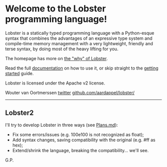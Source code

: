 Welcome to the Lobster programming language!
============================================


Lobster is a statically typed programming language with a Python-esque
syntax that combines the advantages of an expressive type system and
compile-time memory management with a very lightweight, friendly and
terse syntax, by doing most of the heavy lifting for you.

The homepage has more on [the "why" of Lobster](http://strlen.com/lobster/).

Read the full
[documentation](http://aardappel.github.io/lobster/README_FIRST.html)
on how to use it, or skip straight to the
[getting started](http://aardappel.github.io/lobster/getting_started.html) guide.


Lobster is licensed under the Apache v2 license.

Wouter van Oortmerssen
[twitter](https://twitter.com/wvo)
[github.com/aardappel/lobster/](https://github.com/aardappel/lobster/)

---

## Lobster2

I'll try to develop Lobster in three ways (see [Plans.md](Plans.md)):

* Fix some errors/issues (e.g. 100e100 is not recognized as float);
* Add syntax changes, saving compatibility with the original (e.g. #ff as hex);
* Extend/shrink the language, breaking the compatibility... we'll see.

G.P.

<!--
https://docs.github.com/en/get-started/writing-on-github/getting-started-with-writing-and-formatting-on-github/basic-writing-and-formatting-syntax

in C:\Dev\mine\lobster2:
main sln: dev\lobster\lobster.sln
compiled sln: dev\compiled_lobster\compiled_lobster\compiled_lobster.sln
compiled src: dev\compiled_lobster\src\compiled_lobster.cpp
compiled to: dev\compiled_lobster\compiled_lobster\x64\Release\compiled_lobster.exe
-->

